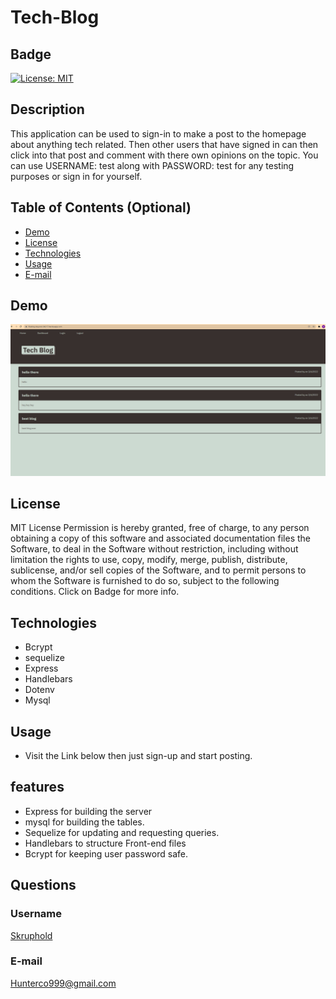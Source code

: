 # Tech-Blog
## Badge 
[![License: MIT](https://img.shields.io/badge/License-MIT-yellow.svg)](https://opensource.org/licenses/MIT)

## Description 
This application can be used to sign-in to make a post to the homepage about anything tech related. Then other users that have signed in can then click into that post and comment with there own opinions on the topic. You can use USERNAME: test along with PASSWORD: test for any testing purposes or sign in for yourself. 

## Table of Contents (Optional)
- [Demo](#demo)
- [License](#license)
- [Technologies](#technologies)
- [Usage](#usage)
- [E-mail](#e-mail)

## Demo
![App Screenshot](./public/images/tech-blog.PNG)

## License
MIT License
Permission is hereby granted, free of charge, to any person obtaining a copy of this software and associated documentation files the Software, to deal in the Software without restriction, including without limitation the rights to use, copy, modify, merge, publish, distribute, sublicense, and/or sell copies of the Software, and to permit persons to whom the Software is furnished to do so, subject to the following conditions. Click on Badge for more info.

## Technologies
- Bcrypt
- sequelize
- Express
- Handlebars
- Dotenv
- Mysql

## Usage
- Visit the Link below then just sign-up and start posting. 


## features
- Express for building the server
- mysql for building the tables.
- Sequelize for updating and requesting queries. 
- Handlebars to structure Front-end files
- Bcrypt for keeping user password safe.

## Questions
### Username
<a href="https://github.com/Skruphold">Skruphold</a>
### E-mail
<a href="mailto: Hunterco999@gmail.com">Hunterco999@gmail.com</a>
